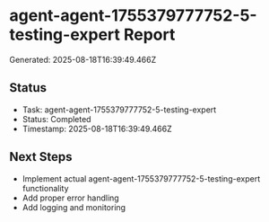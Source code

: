 # agent-agent-1755379777752-5-testing-expert Report

Generated: 2025-08-18T16:39:49.466Z

## Status
- Task: agent-agent-1755379777752-5-testing-expert
- Status: Completed
- Timestamp: 2025-08-18T16:39:49.466Z

## Next Steps
- Implement actual agent-agent-1755379777752-5-testing-expert functionality
- Add proper error handling
- Add logging and monitoring
